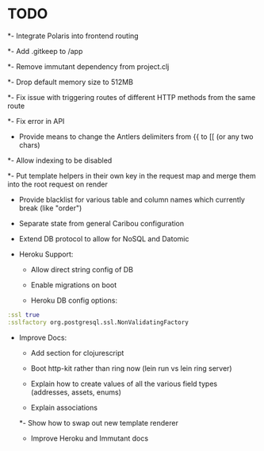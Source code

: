 # TODO

*- Integrate Polaris into frontend routing

*- Add .gitkeep to /app

*- Remove immutant dependency from project.clj

*- Drop default memory size to 512MB

*- Fix issue with triggering routes of different HTTP methods from the same route

*- Fix error in API

- Provide means to change the Antlers delimiters from {{ to [[ (or any two chars)

*- Allow indexing to be disabled

*- Put template helpers in their own key in the request map and merge them into the root request on render

- Provide blacklist for various table and column names which currently break (like "order")

- Separate state from general Caribou configuration

- Extend DB protocol to allow for NoSQL and Datomic

- Heroku Support:  

    - Allow direct string config of DB

    - Enable migrations on boot

    - Heroku DB config options:  

```clj
:ssl true
:sslfactory org.postgresql.ssl.NonValidatingFactory
```

- Improve Docs:

    - Add section for clojurescript

    - Boot http-kit rather than ring now (lein run vs lein ring server)

    - Explain how to create values of all the various field types (addresses, assets, enums)

    - Explain associations

    *- Show how to swap out new template renderer

    - Improve Heroku and Immutant docs


